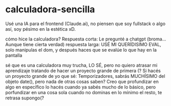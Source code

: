 # calculadora-sencilla
Usé una IA para el frontend (Claude.ai), no piensen que soy fullstack o algo así, soy pésimo en la estética xD.

cómo hice la calculadora? Respuesta corta: Le pregunté a chatgpt (broma... Aunque tiene cierta verdad)
respuesta larga: USÉ MI QUERÍDISIMO EVAL, solo manipulas el dom, y después haces que se evalúe lo que hay en la pantalla

sé que es una calculadora muy trucha, LO SÉ, pero no quiero atrasar mi aprendizaje tratando de hacer un proyecto grande de primera (?
Si hacés un proyecto grande de yo que sé: Temporizadores, sabrás MUCHÍSIMO del objeto date(), pero nada de otras cosas saben? Creo que profundizar en algo en específico
lo hacés cuando ya sabés mucho de lo básico, pero porfundizar en una cosa sola cuando no dominas en lo mínimo el resto, te retrasa supongo(?
